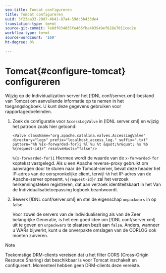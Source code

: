 ```yaml
---
seo-title: Tomcat configureren
title: Tomcat configureren
uuid: 5f23aa33-29d7-4b41-87a4-59dc5b433de4
translation-type: tm+mt
source-git-commit: 7e8df034035fe465fbe403949ef828e7811ced2e
workflow-type: tm+mt
source-wordcount: '169'
ht-degree: 0%

---
```



# Tomcat{#configure-tomcat} configureren

Wijzig op de Individualization-server het [!DNL conf/server.xml]-bestand van Tomcat om aanvullende informatie op te nemen in het toegangslogboek. U kunt deze gegevens gebruiken voor rapportagedoeleinden.

1. Zoek de configuratie voor `AccessLogValve` in [!DNL server.xml] en wijzig het patroon zoals hier getoond:

   ```
   <Valve className="org.apache.catalina.valves.AccessLogValve" 
   directory="logs" prefix="localhost_access_log." suffix=".txt" 
   pattern="%h %{x-forwarded-for}i %l %u %t &quot;%r&quot; %s %b 
   %{request-id}r" resolveHosts="false"/>
   ```

   `%{x-forwarded-for}i` Hiermee wordt de waarde van de  `x-forwarded-for` koptekst vastgelegd. Als u een Apache reverse-proxy gebruikt om aanvragen door te sturen naar de Tomcat-server, bevat deze header het IP-adres van de oorspronkelijke client, terwijl `%h` het IP-adres van de Apache-server opneemt. `%{request-id}r` zal het verzoek herkenningsteken registreren, dat aan verzoek identiteitskaart in het Van de Individualisatietoepassing logboek beantwoordt.

1. Bewerk [!DNL conf/server.xml] en stel de eigenschap `unpackwars` in op false.

   Voor zowel de servers van de Individualisering als van de Zeer belangrijke Generatie, is het een goed idee om [!DNL conf/server.xml] uit te geven en `unpackwars` te plaatsen bezit aan `false`. Anders, wanneer u WARs bijwerkt, kunt u de onverpakte omslagen van de OORLOG ook moeten zuiveren.

>[!NOTE]
>
>Toekomstige DRM-clients vereisen dat u het filter CORS (Cross-Origin Resource Sharing) dat beschikbaar is voor Tomcat inschakelt en configureert. Momenteel hebben geen DRM-clients deze vereiste.

